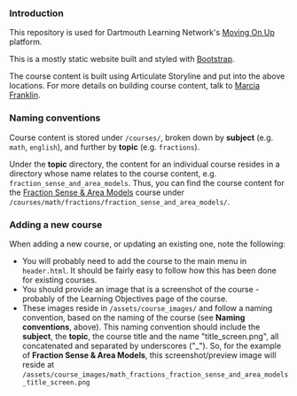 ### Introduction
This repository is used for Dartmouth Learning Network's [Moving On Up](http://dlnmovingonup.ca) platform.

This is a mostly static website built and styled with [Bootstrap](http://getbootstrap.com).

The course content is built using Articulate Storyline and put into the above locations. For more details on building course content, talk to [Marcia Franklin](http://github.com/marciafranklin).

### Naming conventions

Course content is stored under `/courses/`, broken down by **subject** (e.g. `math`, `english`), and further by **topic** (e.g. `fractions`).

Under the **topic** directory, the content for an individual course resides in a directory whose name relates to the course content, e.g. `fraction_sense_and_area_models`. Thus, you can find the course content for the [Fraction Sense & Area Models]() course under `/courses/math/fractions/fraction_sense_and_area_models/`.

### Adding a new course

When adding a new course, or updating an existing one, note the following:
* You will probably need to add the course to the main menu in `header.html`. It should be fairly easy to follow how this has been done for existing courses.
* You should provide an image that is a screenshot of the course - probably of the Learning Objectives page of the course.
 * These images reside in `/assets/course_images/` and follow a naming convention, based on the naming of the course (see **Naming conventions**, above). This naming convention should include the **subject**, the **topic**, the course title and the name "title_screen.png", all concatenated and separated by underscores ("_"). So, for the example of **Fraction Sense & Area Models**, this screenshot/preview image will reside at `/assets/course_images/math_fractions_fraction_sense_and_area_models_title_screen.png`
